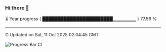 ### Hi there 👋

⏳ Year progress { ███████████████████████▁▁▁▁▁▁▁ } 77.56 %

---

⏰ Updated on Sat, 11 Oct 2025 02:04:45 GMT

![Progress Bar CI](https://github.com/IshwaranRudhara/GIT-ACTION/workflows/Progress%20Bar%20CI/badge.svg)
